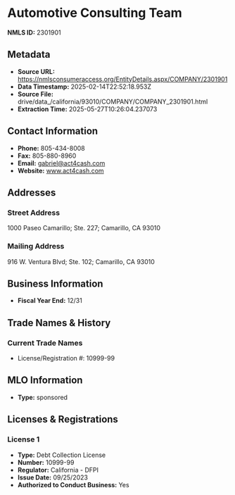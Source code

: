 # Automotive Consulting Team

**NMLS ID:** 2301901

## Metadata
- **Source URL:** https://nmlsconsumeraccess.org/EntityDetails.aspx/COMPANY/2301901
- **Data Timestamp:** 2025-02-14T22:52:18.953Z
- **Source File:** drive/data_/california/93010/COMPANY/COMPANY_2301901.html
- **Extraction Time:** 2025-05-27T10:26:04.237073

## Contact Information
- **Phone:** 805-434-8008
- **Fax:** 805-880-8960
- **Email:** gabriel@act4cash.com
- **Website:** www.act4cash.com

## Addresses
### Street Address
1000 Paseo Camarillo; Ste. 227; Camarillo, CA 93010

### Mailing Address
916 W. Ventura Blvd; Ste. 102; Camarillo, CA 93010

## Business Information
- **Fiscal Year End:** 12/31

## Trade Names & History
### Current Trade Names
- License/Registration #: 10999-99

## MLO Information
- **Type:** sponsored

## Licenses & Registrations

### License 1
- **Type:** Debt Collection License
- **Number:** 10999-99
- **Regulator:** California - DFPI
- **Issue Date:** 09/25/2023
- **Authorized to Conduct Business:** Yes
